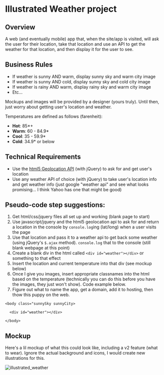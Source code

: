 # Illustrated Weather project

## Overview

A web (and eventually mobile) app that, when the site/app is visited, will ask the user for their location, take that location and use an API to get the weather for that location, and then display it for the user to see.

## Business Rules

* If weather is sunny AND warm, display sunny sky and warm city image
* If weather is sunny AND cold, display sunny sky and cold city image
* If weather is rainy AND warm, display rainy sky and warm city image
* Etc...

Mockups and images will be provided by a designer (yours truly). Until then, just worry about getting user's location and weather.

Temperatures are defined as follows (farenheit):

* **Hot**: 85*+
* **Warm**: 60 - 84.9*
* **Cool**: 35 - 59.9*
* **Cold**: 34.9* or below

## Technical Requirements

* Use the [html5 Geolocation API](http://www.w3schools.com/html/html5_geolocation.asp) (with jQuery) to ask for and get user's location
* Use any weather API of choice (with jQuery) to take user's location info and get weather info (just google "weather api" and see what looks promising... I think Yahoo has one that might be good)

## Pseudo-code step suggestions:

1. Get html/css/jquery files all set up and working (blank page to start)
2. Use javascript/jquery and the html5 geolocation api to ask for and return a location in the console by `console.log`ing (lat/long) when a user visits the page
3. Use that location and pass it to a weather api to get back some weather (using jQuery's `$.ajax` method). `console.log` that to the console (still blank webpage at this point)
4. Create a blank div in the html called `<div id="weather"></div>` or something to that effect
5. Insert the location and current temperature into that div (see mockup below)
6. Once I give you images, insert appropriate classnames into the html based on the temperature (technically you can do this before you have the images, they just won't show). Code example below.
7. Figure out what to name the app, get a domain, add it to hosting, then thow this puppy on the web. 

`<body class="sunnySky sunnyCity>`

`  <div id="weather"></div>`

`</body>`

## Mockup

Here's a lil mockup of what this could look like, including a v2 feature (what to wear). Ignore the actual background and icons, I would create new illustrations for this.

![illustrated_weather](https://cloud.githubusercontent.com/assets/223514/6180087/1598b916-b2d5-11e4-980b-6a5eb2267113.jpg)
